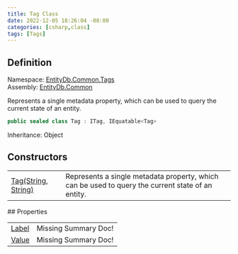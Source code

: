 ```yaml
---
title: Tag Class
date: 2022-12-05 18:26:04 -08:00
categories: [csharp,class]
tags: [Tags]
---
```


## Definition
Namespace: <a href='/posts/csharp.namespace.entitydb.common.tags/'>EntityDb.Common.Tags</a><br />
Assembly: <a href='/posts/csharp.assembly.entitydb.common/'>EntityDb.Common</a><br />

Represents a single metadata property, which can be used to query the current state of an entity.

```cs
public sealed class Tag : ITag, IEquatable<Tag>
```
Inheritance: Object
## Constructors
<table><tr><td><!--/posts/csharp.notimplemented.entitydb.common.tags.tag-.ctor#.../--><a href='#'>Tag(String, String)</a></td><td>
Represents a single metadata property, which can be used to query the current state of an entity.
</td></tr></table>
## Properties
<table><tr><td><!--/posts/csharp.notimplemented.entitydb.common.tags.tag.label/--><a href='#'>Label</a></td><td>Missing Summary Doc!</td></tr><tr><td><!--/posts/csharp.notimplemented.entitydb.common.tags.tag.value/--><a href='#'>Value</a></td><td>Missing Summary Doc!</td></tr></table>
